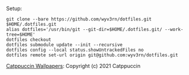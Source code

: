 Setup:
```
git clone --bare https://github.com/wyv3rn/dotfiles.git $HOME/.dotfiles.git
alias dotfiles='/usr/bin/git --git-dir=$HOME/.dotfiles.git/ --work-tree=$HOME'
dotfiles checkout
dotfiles submodule update --init --recursive
dotfiles config --local status.showUntrackedFiles no
dotfiles remote set-url origin git@github.com:wyv3rn/dotfiles.git
```

[Catppuccin Wallpapers](https://github.com/Gingeh/wallpapers): Copyright (c) 2021 Catppuccin

